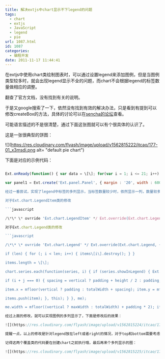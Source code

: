 ```yaml
---
title: 解决extjs中chart显示不下legend的问题
tags:
  - chart
  - extjs
  - JavaScript
  - legend
  - pie
url: 1087.html
id: 1087
categories:
  - 编程开发
date: 2011-11-17 11:44:41
---
```


在extjs中使用chart类绘制图表时，可以通过设置legend来添加图例，但是当图例类型较多时，就会出现legend显示不全的问题，而chart不会根据legend的标签数量做相应的调整。  

翻查了官方文档，没有找到有关的说明。  

于是又google搜索了一下，依然没有找到有效的解决办法，只是看到有提到可以修改createBox的方法，具体的讨论可以在[sencha的论坛](http://www.sencha.com/forum/showthread.php?131384-ExtJS-4-chart-legend-sizing&s=e258bf71b26ad175490b7fc7bf2b93b2)查看。  

可能语言描述的不是很清楚，通过下面这张图就可以有个很具体的认识了。  

这是一张很典型的饼图：  

![](https://res.cloudinary.com/flyash/image/upload/v1562815222/itcao/177-01_x3msdi.png alt= "default pie chart")  

下面是对应的示例代码：  

```javascript  

Ext.onReady(function() { var data = \[\]; for(var i = 1; i <= 21; i++) { data.push({ name : 'a' + i, value : i }); } var store = Ext.create('Ext.data.Store', { fields : \['name', 'value'\], data : data });  

var panel1 = Ext.create('Ext.panel.Panel', { margin : '20', width : 600, height : 350, title : 'demo', renderTo : Ext.getBody(), items : { width : 600, height : 300, xtype : 'chart', animate : true, store : store, shadow : true, legend : { position : 'right', itemSpacing:5, padding:5 }, series : \[{ type : 'pie', field : 'value', showInLegend : true, highlight : { segment : { margin : 20 } }, label : { field : 'name', display : 'rotate', contrast : true, font : '18px Arial' } }\] } }); }); \\n```  

经过一番尝试，实现了legend中标签的多列显示，当标签数量较少时，依然显示一列，数量较多时（大于一列的情况），可以分两列甚至多列显示，在标签的对齐上花费了比较多的精力，最终采用下面的方式，具体的大家看下代码就明白了。  

对于Ext.chart.LegendItem类的修改  

```javascript  

/\*\* \* ovrride 'Ext.chart.LegendItem' */ Ext.override(Ext.chart.LegendItem, { updatePosition : function(relativeTo) { var me = this, items = me.items, ln = items.length, i = 0, item; if (!relativeTo) { relativeTo = me.legend; } // modify start if (me.legend.height > 0 && me.y > me.legend.maxY) { var r = Math.ceil((me.y - me.legend.maxY) / me.legend.offsetY); me.x += me.legend.columnWidth * r; me.y -= me.legend.offsetY * r; } // modify end for (; i < ln; i++) { item = items\[i\]; switch (item.type) { case 'text' : item.setAttributes({ x : 20 + relativeTo.x + me.x, y : relativeTo.y + me.y }, true); break; case 'rect' : item.setAttributes({ translate : { x : relativeTo.x + me.x, y : relativeTo.y + me.y - 6 } }, true); break; default : item.setAttributes({ translate : { x : relativeTo.x + me.x, y : relativeTo.y + me.y } }, true); } } } }); \\n```  

对于Ext.chart.Legend类的修改  

```javascript  

/\*\* \* ovrride 'Ext.chart.Legend' */ Ext.override(Ext.chart.Legend, { createItems : function() { var me = this, chart = me.chart, surface = chart.surface, items = me.items, padding = me.padding, itemSpacing = me.itemSpacing, spacingOffset = 2, maxWidth = 0, maxHeight = 0, totalWidth = 0, totalHeight = 0, vertical = me.isVertical, math = Math, mfloor = math.floor, mmax = math.max, index = 0, i = 0, len = items ? items.length : 0, x, y, spacing, item, bbox, height, width;  

if (len) { for (; i < len; i++) { items\[i\].destroy(); } }  

items.length = \[\];  

chart.series.each(function(series, i) { if (series.showInLegend) { Ext.each(\[\].concat(series.yField), function(field, j) { item = Ext.create('Ext.chart.LegendItem', { legend : this, series : series, surface : chart.surface, yFieldIndex : j }); bbox = item.getBBox(); width = bbox.width; height = bbox.height;  

if (i + j === 0) { spacing = vertical ? padding + height / 2 : padding; } else { spacing = itemSpacing / (vertical ? 2 : 1); }  

item.x = mfloor(vertical ? padding : totalWidth + spacing); item.y = mfloor(vertical ? totalHeight + spacing : padding + height / 2); totalWidth += width + spacing; totalHeight += height + spacing; maxWidth = mmax(maxWidth, width); maxHeight = mmax(maxHeight, height);  

items.push(item); }, this); } }, me);  

me.width = mfloor((vertical ? maxWidth : totalWidth) + padding * 2); if (vertical && items.length === 1) { spacingOffset = 1; } me.height = mfloor((vertical ? totalHeight - spacingOffset * spacing : maxHeight) + (padding * 2)); me.itemHeight = maxHeight; // modify start var outerHeight = me.chart.height - 20; if (items.length >= 2 && me.height > outerHeight) { var row = math.floor((outerHeight - padding * 2) / (items\[1\].y - items\[0\].y)); if (row > 0) { me.columnWidth = me.width; me.width *= math.ceil(items.length / row); me.height = outerHeight; me.offsetY = items\[row\].y - items\[0\].y; me.maxY = items\[row - 1\].y; } } // modify end } }); \\n```  

经过上面的修改，就可以实现图例的多列显示了，下面是修改后的效果：  

![](https://res.cloudinary.com/flyash/image/upload/v1562815224/itcao/177-02_djcwh5.png alt= "modify pie chart")  

提醒一点，以上的修改是针对legend放在left或者right的情况，对于top和bottom需要考虑的是宽度，有兴趣的朋友可以自行尝试修改。  

记得这两个覆盖类的代码要在创建chart之前执行哦，最后再来个多列显示的图：  

![](https://res.cloudinary.com/flyash/image/upload/v1562815225/itcao/177-03_r831vv.png alt= "resize legend pie chart")